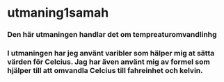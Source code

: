 # utmaning1samah


### Den här utmaningen handlar det om tempreaturomvandlinhg

### I utmaningen har jeg använt varibler som hälper mig at sätta värden för Celcius. Jag har även använt mig av formel som hjälper till att omvandla Celcius till fahreinhet och kelvin.
